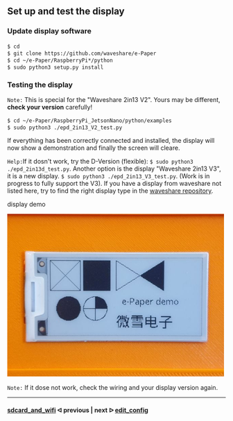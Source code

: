 ## Set up and test the display

### Update display software

```
$ cd
$ git clone https://github.com/waveshare/e-Paper
$ cd ~/e-Paper/RaspberryPi*/python
$ sudo python3 setup.py install
```

###  Testing the display

`Note:` This is special for the "Waveshare 2in13 V2". Yours may be different, **check your version** carefully!

```
$ cd ~/e-Paper/RaspberryPi_JetsonNano/python/examples
$ sudo python3 ./epd_2in13_V2_test.py
```

If everything has been correctly connected and installed, the display will now show a demonstration and finally the screen will cleare.

`Help:`If it dosn't work, try the D-Version (flexible): `$ sudo python3 ./epd_2in13d_test.py`. Another option is the display "Waveshare 2in13 V3",  it is a new display. `$ sudo python3 ./epd_2in13_V3_test.py`. (Work is in progress to fully support the V3).
If you have a display from waveshare not listed here, try to find the right display type in the [waveshare repository](https://github.com/waveshare/e-Paper/tree/master/RaspberryPi_JetsonNano/python/examples).

display demo

<img src="../pictures/display_demo.jpg" width="500">

`Note:` If it dose not work, check the wiring and your display version again.

---

#### [sdcard_and_wifi](/docs/guide/sdcard_and_wifi.md)  ᐊ  previous | next  ᐅ  [edit_config](/docs/guide/edit_config.md)
